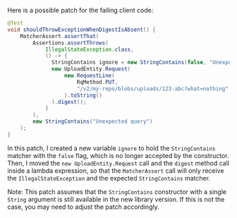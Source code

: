 Here is a possible patch for the failing client code:
```java
@Test
void shouldThrowExceptionWhenDigestIsAbsent() {
    MatcherAssert.assertThat(
        Assertions.assertThrows(
            IllegalStateException.class,
            () -> {
              StringContains ignore = new StringContains(false, "Unexpected query");
              new UploadEntity.Request(
                  new RequestLine(
                      RqMethod.PUT,
                      "/v2/my-repo/blobs/uploads/123-abc?what=nothing"
                  ).toString()
              ).digest();
            }
        ),
        new StringContains("Unexpected query")
    );
}
```
In this patch, I created a new variable `ignore` to hold the `StringContains` matcher with the `false` flag, which is no longer accepted by the constructor. Then, I moved the `new UploadEntity.Request` call and the `digest` method call inside a lambda expression, so that the `MatcherAssert` call will only receive the `IllegalStateException` and the expected `StringContains` matcher.

Note: This patch assumes that the `StringContains` constructor with a single `String` argument is still available in the new library version. If this is not the case, you may need to adjust the patch accordingly.
